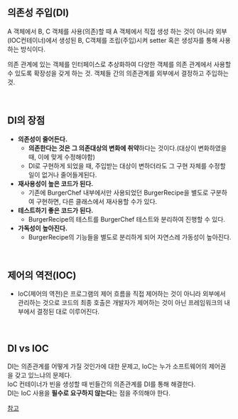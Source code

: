 ## 의존성 주입(DI)
A 객체에서 B, C 객체를 사용(의존)할 때 A 객체에서 직접 생성 하는 것이 아니라 외부(IOC컨테이너)에서 생성된 B, C객체를 조립(주입)시켜 setter 혹은 생성자를 통해 사용하는 방식이다.

의존 관계에 있는 객체를 인터페이스로 추상화하여 다양한 객체를 의존 관계에서 사용할 수 있도록 확장성을 갖게 하는 것. 객체들 간의 의존관계를 외부에서 결정하고 주입하는 것.

<br>

## DI의 장점
- **의존성이 줄어든다.**
    - **의존한다는 것은 그 의존대상의 변화에 취약**하다는 것이다.(대상이 변화하였을 때, 이에 맞게 수정해야함)
    - DI로 구현하게 되었을 때, 주입받는 대상이 변하더라도 그 구현 자체를 수정할 일이 없거나 줄어들게된다.
- **재사용성이 높은 코드가 된다.**
    - 기존에 BurgerChef 내부에서만 사용되었던 BurgerRecipe을 별도로 구분하여 구현하면, 다른 클래스에서 재사용할 수가 있다.
- **테스트하기 좋은 코드가 된다.**
    - BurgerRecipe의 테스트를 BurgerChef 테스트와 분리하여 진행할 수 있다.
- **가독성이 높아진다.**
    - BurgerRecipe의 기능들을 별도로 분리하게 되어 자연스레 가동성이 높아진다.

<br>

## 제어의 역전(IOC)
- IoC(제어의 역전)은 프로그램의 제어 흐름을 직접 제어하는 것이 아니라 외부에서 관리하는 것으로 코드의 최종 호출은 개발자가 제어하는 것이 아닌 프레임워크의 내부에서 결정된 대로 이루어진다.

<br>

## DI vs IOC
DI는 의존관계를 어떻게 가질 것인가에 대한 문제고, IoC는 누가 소프트웨어의 제어권을 갖고 있느냐의 문제다.  
IoC 컨테이너가 빈을 생성할 때 빈들간의 의존관계를 DI를 통해 해결한다.  
DI는 IoC 사용을 **필수로 요구하지 않는다**는 점을 주의해야 한다.



[참고](https://steady-coding.tistory.com/600)